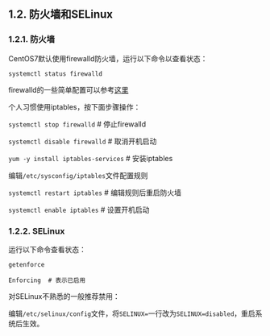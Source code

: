 ## 1.2. 防火墙和SELinux

### 1.2.1. 防火墙

CentOS7默认使用firewalld防火墙，运行以下命令以查看状态：

`systemctl status firewalld`

firewalld的一些简单配置可以参考[这里](https://www.server-world.info/en/note?os=CentOS_7&p=firewalld)

个人习惯使用iptables，按下面步骤操作：

`systemctl stop firewalld` # 停止firewalld

`systemctl disable firewalld` # 取消开机启动

`yum -y install iptables-services` # 安装iptables

编辑`/etc/sysconfig/iptables`文件配置规则

`systemctl restart iptables` # 编辑规则后重启防火墙

`systemctl enable iptables` # 设置开机启动

### 1.2.2. SELinux

运行以下命令查看状态：

`getenforce`

```
Enforcing  # 表示已启用
```

对SELinux不熟悉的一般推荐禁用：

编辑`/etc/selinux/config`文件，将`SELINUX=`一行改为`SELINUX=disabled`，重启系统后生效。
